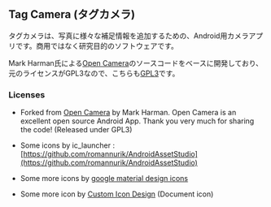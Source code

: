 ## Tag Camera (タグカメラ)

タグカメラは、写真に様々な補足情報を追加するための、Android用カメラアプリです。商用ではなく研究目的のソフトウェアです。

Mark Harman氏による[Open Camera](https://opencamera.sourceforge.io/)のソースコードをベースに開発しており、元のライセンスがGPL3なので、こちらも[GPL3](LICENSE)です。

### Licenses
	
+ Forked from [Open Camera](https://opencamera.sourceforge.io/) by Mark Harman. Open Camera is an excellent open source Android App. Thank you very much for sharing the code! (Released under GPL3)

+ Some icons by ic_launcher : [https://github.com/romannurik/AndroidAssetStudio](https://github.com/romannurik/AndroidAssetStudio)

+ Some more icons by [google material design icons](google_material_design_icons_LICENSE-2.0.txt)

+ Some more icon by [Custom Icon Design](http://www.iconarchive.com/artist/custom-icon-design.html) (Document icon)